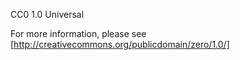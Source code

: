 CC0 1.0 Universal

For more information, please see [http://creativecommons.org/publicdomain/zero/1.0/]
